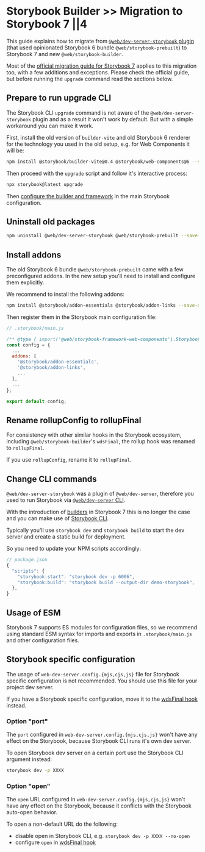 # Storybook Builder >> Migration to Storybook 7 ||4

This guide explains how to migrate from [`@web/dev-server-storybook` plugin](../dev-server/plugins/storybook.md) (that used opinionated Storybook 6 bundle `@web/storybook-prebuilt`) to Storybook 7 and new `@web/storybook-builder`.

Most of the [official migration guide for Storybook 7](https://storybook.js.org/docs/web-components/migration-guide) applies to this migration too, with a few additions and exceptions.
Please check the official guide, but before running the `upgrade` command read the sections below.

## Prepare to run upgrade CLI

The Storybook CLI `upgrade` command is not aware of the `@web/dev-server-storybook` plugin and as a result it won't work by default.
But with a simple workaround you can make it work.

First, install the old version of `builder-vite` and old Storybook 6 renderer for the technology you used in the old setup, e.g. for Web Components it will be:

```bash
npm install @storybook/builder-vite@0.4 @storybook/web-components@6 --save-dev
```

Then proceed with the `upgrade` script and follow it's interactive process:

```bash
npx storybook@latest upgrade
```

Then [configure the builder and framework](./configuration.md#configuring-builder-and-framework) in the main Storybook configuration.

## Uninstall old packages

```bash
npm uninstall @web/dev-server-storybook @web/storybook-prebuilt --save-dev
```

## Install addons

The old Storybook 6 bundle `@web/storybook-prebuilt` came with a few preconfigured addons.
In the new setup you'll need to install and configure them explicitly.

We recommend to install the following addons:

```bash
npm install @storybook/addon-essentials @storybook/addon-links --save-dev
```

Then register them in the Storybook main configuration file:

```js
// .storybook/main.js

/** @type { import('@web/storybook-framework-web-components').StorybookConfig } */
const config = {
  ...
  addons: [
    '@storybook/addon-essentials',
    '@storybook/addon-links',
    ...
  ],
  ...
};

export default config;
```

## Rename rollupConfig to rollupFinal

For consistency with other similar hooks in the Storybook ecosystem, including `@web/storybook-builder`'s `wdsFinal`, the rollup hook was renamed to `rollupFinal`.

If you use `rollupConfig`, rename it to `rollupFinal`.

## Change CLI commands

`@web/dev-server-storybook` was a plugin of `@web/dev-server`, therefore you used to run Storybook via [`@web/dev-server` CLI](../dev-server/cli-and-configuration.md).

With the introduction of [builders](https://storybook.js.org/docs/web-components/builders/overview) in Storybook 7 this is no longer the case and you can make use of [Storybook CLI](https://storybook.js.org/docs/web-components/api/cli-options).

Typically you'll use `storybook dev` and `storybook build` to start the dev server and create a static build for deployment.

So you need to update your NPM scripts accordingly:

```js
// package.json
{
  "scripts": {
    "storybook:start": "storybook dev -p 6006",
    "storybook:build": "storybook build --output-dir demo-storybook",
  },
}
```

## Usage of ESM

Storybook 7 supports ES modules for configuration files, so we recommend using standard ESM syntax for imports and exports in `.storybook/main.js` and other configuration files.

## Storybook specific configuration

The usage of `web-dev-server.config.{mjs,cjs,js}` file for Storybook specific configuration is not recommended.
You should use this file for your project dev server.

If you have a Storybook specific configuration, move it to the [wdsFinal hook](./configuration.md#option-wdsfinal) instead.

### Option "port"

The `port` configured in `web-dev-server.config.{mjs,cjs,js}` won't have any effect on the Storybook, because Storybook CLI runs it's own dev server.

To open Storybook dev server on a certain port use the Storybook CLI argument instead:

```bash
storybook dev -p XXXX
```

### Option "open"

The `open` URL configured in `web-dev-server.config.{mjs,cjs,js}` won't have any effect on the Storybook, because it conflicts with the Storybook auto-open behavior.

To open a non-default URL do the following:

- disable open in Storybook CLI, e.g. `storybook dev -p XXXX --no-open`
- configure `open` in [wdsFinal hook](./configuration.md#option-wdsfinal)

